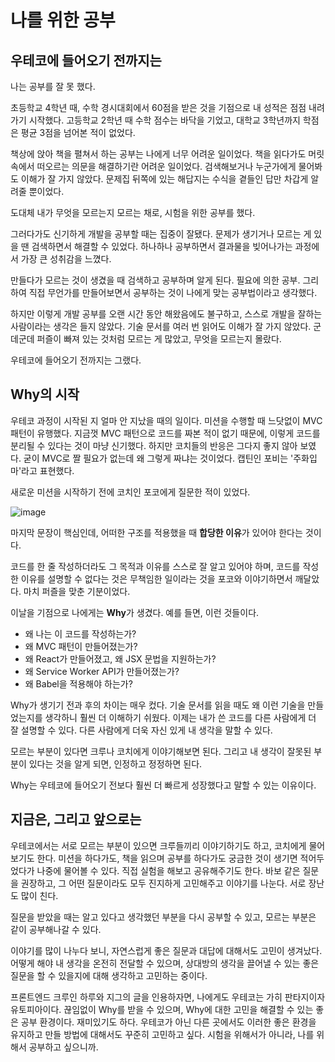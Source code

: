 # 나를 위한 공부

## 우테코에 들어오기 전까지는

나는 공부를 잘 못 했다.

초등학교 4학년 때, 수학 경시대회에서 60점을 받은 것을 기점으로 내 성적은 점점 내려가기 시작했다. 고등학교 2학년 때 수학 점수는 바닥을 기었고, 대학교 3학년까지 학점은 평균 3점을 넘어본 적이 없었다.

책상에 앉아 책을 펼쳐서 하는 공부는 나에게 너무 어려운 일이었다. 책을 읽다가도 머릿속에서 떠오르는 의문을 해결하기란 어려운 일이었다. 검색해보거나 누군가에게 물어봐도 이해가 잘 가지 않았다. 문제집 뒤쪽에 있는 해답지는 수식을 곁들인 답만 차갑게 알려줄 뿐이었다.

도대체 내가 무엇을 모르는지 모르는 채로, 시험을 위한 공부를 했다.

그러다가도 신기하게 개발을 공부할 때는 집중이 잘됐다. 문제가 생기거나 모르는 게 있을 땐 검색하면서 해결할 수 있었다. 하나하나 공부하면서 결과물을 빚어나가는 과정에서 가장 큰 성취감을 느꼈다.

만들다가 모르는 것이 생겼을 때 검색하고 공부하며 알게 된다. 필요에 의한 공부. 그리하여 직접 무언가를 만들어보면서 공부하는 것이 나에게 맞는 공부법이라고 생각했다.

하지만 이렇게 개발 공부를 오랜 시간 동안 해왔음에도 불구하고, 스스로 개발을 잘하는 사람이라는 생각은 들지 않았다. 기술 문서를 여러 번 읽어도 이해가 잘 가지 않았다. 군데군데 퍼즐이 빠져 있는 것처럼 모르는 게 많았고, 무엇을 모르는지 몰랐다.

우테코에 들어오기 전까지는 그랬다.

## Why의 시작

우테코 과정이 시작된 지 얼마 안 지났을 때의 일이다. 미션을 수행할 때 느닷없이 MVC 패턴이 유행했다. 지금껏 MVC 패턴으로 코드를 짜본 적이 없기 때문에, 이렇게 코드를 분리될 수 있다는 것이 마냥 신기했다. 하지만 코치들의 반응은 그다지 좋지 않아 보였다. 굳이 MVC로 짤 필요가 없는데 왜 그렇게 짜냐는 것이었다. 캡틴인 포비는 '주화입마'라고 표현했다.

새로운 미션을 시작하기 전에 코치인 포코에게 질문한 적이 있었다.

![image](https://user-images.githubusercontent.com/2542730/120105521-3432d800-c194-11eb-831c-a986e8419398.png)

마지막 문장이 핵심인데, 어떠한 구조를 적용했을 때 **합당한 이유**가 있어야 한다는 것이다.

코드를 한 줄 작성하더라도 그 목적과 이유를 스스로 잘 알고 있어야 하며, 코드를 작성한 이유를 설명할 수 없다는 것은 무책임한 일이라는 것을 포코와 이야기하면서 깨달았다. 마치 퍼즐을 맞춘 기분이었다.

이날을 기점으로 나에게는 **Why**가 생겼다. 예를 들면, 이런 것들이다.

- 왜 나는 이 코드를 작성하는가?
- 왜 MVC 패턴이 만들어졌는가?
- 왜 React가 만들어졌고, 왜 JSX 문법을 지원하는가?
- 왜 Service Worker API가 만들어졌는가?
- 왜 Babel을 적용해야 하는가?

Why가 생기기 전과 후의 차이는 매우 컸다. 기술 문서를 읽을 때도 왜 이런 기술을 만들었는지를 생각하니 훨씬 더 이해하기 쉬웠다. 이제는 내가 쓴 코드를 다른 사람에게 더 잘 설명할 수 있다. 다른 사람에게 더욱 자신 있게 내 생각을 말할 수 있다. 

모르는 부분이 있다면 크루나 코치에게 이야기해보면 된다. 그리고 내 생각이 잘못된 부분이 있다는 것을 알게 되면, 인정하고 정정하면 된다.

Why는 우테코에 들어오기 전보다 훨씬 더 빠르게 성장했다고 말할 수 있는 이유이다.

## 지금은, 그리고 앞으로는

우테코에서는 서로 모르는 부분이 있으면 크루들끼리 이야기하기도 하고, 코치에게 물어보기도 한다. 미션을 하다가도, 책을 읽으며 공부를 하다가도 궁금한 것이 생기면 적어두었다가 나중에 물어볼 수 있다. 직접 실험을 해보고 공유해주기도 한다. 바보 같은 질문을 권장하고, 그 어떤 질문이라도 모두 진지하게 고민해주고 이야기를 나눈다. 서로 장난도 많이 친다.

질문을 받았을 때는 알고 있다고 생각했던 부분을 다시 공부할 수 있고, 모르는 부분은 같이 공부해나갈 수 있다.

이야기를 많이 나누다 보니, 자연스럽게 좋은 질문과 대답에 대해서도 고민이 생겨났다. 어떻게 해야 내 생각을 온전히 전달할 수 있으며, 상대방의 생각을 끌어낼 수 있는 좋은 질문을 할 수 있을지에 대해 생각하고 고민하는 중이다.

프론트엔드 크루인 하루와 지그의 글을 인용하자면, 나에게도 우테코는 가히 판타지이자 유토피아이다. 끊임없이 Why를 받을 수 있으며, Why에 대한 고민을 해결할 수 있는 좋은 공부 환경이다. 재미있기도 하다. 우테코가 아닌 다른 곳에서도 이러한 좋은 환경을 유지하고 만들 방법에 대해서도 꾸준히 고민하고 싶다. 시험을 위해서가 아니라, 나를 위해서 공부하고 싶으니까.
